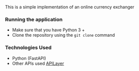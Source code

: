 This is a simple implementation of an online currency exchanger 
 

 ### Running the application
- Make sure that you have Python 3 +
- Clone the repository using the `git clone` command

### Technologies Used
- Python (FastAPI)
- Other APIs used [APILayer](https://apilayer.com/marketplace/exchangerates_data-api#documentation-tab)


